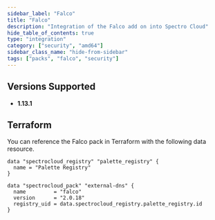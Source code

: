 ```yaml
---
sidebar_label: "Falco"
title: "Falco"
description: "Integration of the Falco add on into Spectro Cloud"
hide_table_of_contents: true
type: "integration"
category: ["security", "amd64"]
sidebar_class_name: "hide-from-sidebar"
tags: ["packs", "falco", "security"]
---
```


## Versions Supported

<Tabs queryString="parent">

<TabItem label="1.16.x" value="1.16.x">

</TabItem>
<TabItem label="1.0.x" value="1.0.x">

</TabItem>

<TabItem label="1.13.x" value="1.13.x">

- **1.13.1**

</TabItem>

</Tabs>

## Terraform

You can reference the Falco pack in Terraform with the following data resource.

```hcl
data "spectrocloud_registry" "palette_registry" {
  name = "Palette Registry"
}

data "spectrocloud_pack" "external-dns" {
  name         = "falco"
  version      = "2.0.18"
  registry_uid = data.spectrocloud_registry.palette_registry.id
}
```
